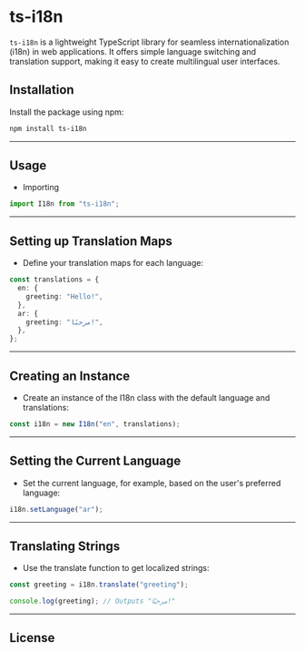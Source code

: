 # ts-i18n

`ts-i18n` is a lightweight TypeScript library for seamless internationalization (i18n) in web applications. It offers simple language switching and translation support, making it easy to create multilingual user interfaces.

## Installation

Install the package using npm:

```bash
npm install ts-i18n
```

---

## Usage

- Importing

```ts
import I18n from "ts-i18n";
```

---

## Setting up Translation Maps

- Define your translation maps for each language:

```ts
const translations = {
  en: {
    greeting: "Hello!",
  },
  ar: {
    greeting: "مرحبًا!",
  },
};
```

---

## Creating an Instance

- Create an instance of the I18n class with the default language and translations:

```ts
const i18n = new I18n("en", translations);
```

---

## Setting the Current Language

- Set the current language, for example, based on the user's preferred language:

```ts
i18n.setLanguage("ar");
```

---

## Translating Strings

- Use the translate function to get localized strings:

```ts
const greeting = i18n.translate("greeting");

console.log(greeting); // Outputs "مرحبًا!"
```

---

## License

